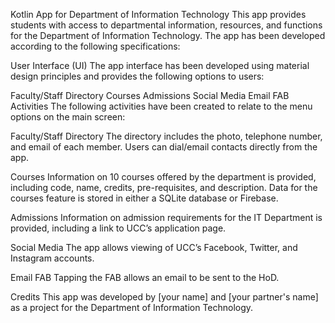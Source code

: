 Kotlin App for Department of Information Technology
This app provides students with access to departmental information, resources, and functions for the Department of Information Technology. The app has been developed according to the following specifications:

User Interface (UI)
The app interface has been developed using material design principles and provides the following options to users:

Faculty/Staff Directory
Courses
Admissions
Social Media
Email FAB
Activities
The following activities have been created to relate to the menu options on the main screen:

Faculty/Staff Directory
The directory includes the photo, telephone number, and email of each member. Users can dial/email contacts directly from the app.

Courses
Information on 10 courses offered by the department is provided, including code, name, credits, pre-requisites, and description. Data for the courses feature is stored in either a SQLite database or Firebase.

Admissions
Information on admission requirements for the IT Department is provided, including a link to UCC’s application page.

Social Media
The app allows viewing of UCC’s Facebook, Twitter, and Instagram accounts.

Email FAB
Tapping the FAB allows an email to be sent to the HoD.

Credits
This app was developed by [your name] and [your partner's name] as a project for the Department of Information Technology.